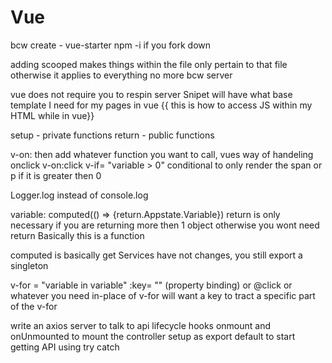 # Vue

bcw create - vue-starter
npm -i if you fork down

adding scooped makes things within the file only pertain to that file otherwise it applies to everything 
no more bcw server

vue does not require you to respin server
Snipet will have what base template I need for my pages in vue 
{{ this is how to access JS within my HTML while in vue}}

setup - private functions
return - public functions 

v-on: then add whatever function you want to call, vues way of handeling onclick 
v-on:click
v-if= "variable > 0" conditional to only render the span or p if it is greater then 0

Logger.log instead of console.log

variable: computed(() => {return.Appstate.Variable})
return is only necessary if you are returning more then 1 object otherwise you wont need return 
Basically this is a function 

computed is basically get
Services have not changes, you still export a singleton

v-for = "variable in variable" :key= "" (property binding) or @click or whatever you need in-place of v-for
will want a key to tract a specific part of the v-for


write an axios server to talk to api
lifecycle hooks
onmount and onUnmounted to mount the controller 
setup as export default to start getting API using try catch



